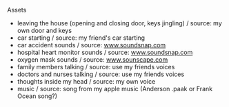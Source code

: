 Assets
- leaving the house (opening and closing door, keys jingling) / source: my own door and keys
- car starting / source: my friend's car starting 
- car accident sounds / source: www.soundsnap.com
- hospital heart monitor sounds / source: www.soundsnap.com
- oxygen mask sounds / source: www.sounscape.com
- family members talking / source: use my friends voices
- doctors and nurses talking / source: use my friends voices
- thoughts inside my head / source: my own voice
- music / source: song from my apple music (Anderson .paak or Frank Ocean song?)
